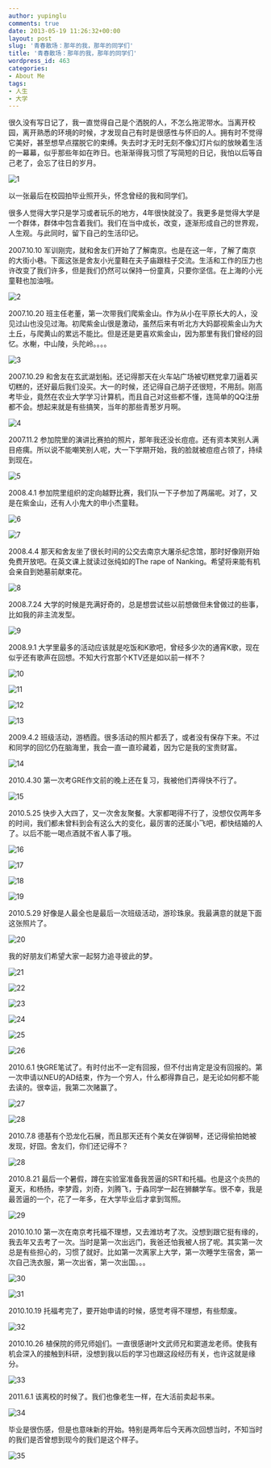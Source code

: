 ```yaml
---
author: yupinglu
comments: true
date: 2013-05-19 11:26:32+00:00
layout: post
slug: '青春散场：那年的我，那年的同学们'
title: '青春散场：那年的我，那年的同学们'
wordpress_id: 463
categories:
- About Me
tags:
- 人生
- 大学
---
```



很久没有写日记了，我一直觉得自己是个洒脱的人，不怎么拖泥带水。当离开校园，离开熟悉的环境的时候，才发现自己有时是很感性与怀旧的人。拥有时不觉得它美好，甚至想早点摆脱它的束缚。失去时才无时无刻不像幻灯片似的放映着生活的一幕幕，似乎那些年如在昨日。也渐渐得我习惯了写简短的日记，我怕以后等自己老了，会忘了往日的岁月。

![1](http://picplat.store.qq.com/extern_proxy/21/8a178db4-c25d-faa0-6511-0e693ed1d6c7/0)
 
以一张最后在校园拍毕业照开头，怀念曾经的我和同学们。

很多人觉得大学只是学习或者玩乐的地方，4年很快就没了。我更多是觉得大学是一个群体，群体中包含着我们。我们在当中成长，改变，逐渐形成自己的世界观，人生观。与此同时，留下自己的生活印记。


2007.10.10 军训刚完，就和舍友们开始了了解南京。也是在这一年，了解了南京的大街小巷。下面这张是舍友小光童鞋在夫子庙跟柱子交流。生活和工作的压力也许改变了我们许多，但是我们仍然可以保持一份童真，只要你坚信。在上海的小光童鞋也加油哦。

![2](http://picplat.store.qq.com/extern_proxy/21/b4e275dd-394f-e9aa-efa0-d6b28abf8a33/0)

2007.10.20 班主任老董，第一次带我们爬紫金山。作为从小在平原长大的人，没见过山也没见过海。初爬紫金山很是激动，虽然后来有听北方大妈鄙视紫金山为大土丘，与爬黄山的累远不能比。但是还是更喜欢紫金山，因为那里有我们曾经的回忆。水榭，中山陵，头陀岭。。。。

![3](http://picplat.store.qq.com/extern_proxy/21/698e3ec8-8583-f358-2519-0c0d7d066c48/0)

2007.10.29 和舍友在玄武湖划船。还记得那天在火车站广场被切糕党拿刀逼着买切糕的，还好最后我们没买。大一的时候，还记得自己胡子还很短，不用刮。刚高考毕业，竟然在农业大学学习计算机，而且自己对这些都不懂，连简单的QQ注册都不会。想起来就是有些搞笑，当年的那些青葱岁月啊。

![4](http://picplat.store.qq.com/extern_proxy/21/72560614-bc89-d790-efa4-0025615cd6bd/0)


2007.11.2 参加院里的演讲比赛拍的照片，那年我还没长痘痘。还有资本笑别人满目疮痍。所以说不能嘲笑别人呢，大一下学期开始，我的脸就被痘痘占领了，持续到现在。

![5](http://picplat.store.qq.com/extern_proxy/21/12e57b65-b294-8ad8-4822-88a1658b1489/0)

2008.4.1 参加院里组织的定向越野比赛，我们队一下子参加了两届呢。对了，又是在紫金山，还有人小鬼大的申小杰童鞋。

![6](http://picplat.store.qq.com/extern_proxy/21/fd54397a-e00e-e23c-bc45-92e00e17acbb/0)

![7](http://picplat.store.qq.com/extern_proxy/21/fab28bd4-44c6-6d1b-ea6f-fb499614431a/0)

2008.4.4 那天和舍友坐了很长时间的公交去南京大屠杀纪念馆，那时好像刚开始免费开放吧。在英文课上就读过张纯如的The rape of Nanking。希望将来能有机会亲自到她墓前献束花。

![8](http://picplat.store.qq.com/extern_proxy/21/611102b6-d225-45b3-1300-1db99b61b104/0)

2008.7.24 大学的时候是充满好奇的，总是想尝试些以前想做但未曾做过的些事，比如我的非主流发型。
 
![9](http://picplat.store.qq.com/extern_proxy/21/fc8cf9c1-b9e4-d36f-56a3-c9c237bd1e03/0)

2008.9.1 大学里最多的活动应该就是吃饭和K歌吧，曾经多少次的通宵K歌，现在似乎还有歌声在回想。不知大行宫那个KTV还是如以前一样不？

![10](http://picplat.store.qq.com/extern_proxy/21/df3b596f-0de8-b3f5-d28b-c44891e92a35/0)

![11](http://picplat.store.qq.com/extern_proxy/21/5d9f3067-ea9f-9167-a863-e51fa0c1207d/0)

![12](http://picplat.store.qq.com/extern_proxy/21/f934da62-8645-21be-3636-f138537ea647/0)

![13](http://picplat.store.qq.com/extern_proxy/21/80289652-d5b1-5b45-fab9-af8dfb8881ba/0)

2009.4.2 班级活动，游栖霞。很多活动的照片都丢了，或者没有保存下来。不过和同学的回忆仍在脑海里，我会一直一直珍藏着，因为它是我的宝贵财富。

![14](http://picplat.store.qq.com/extern_proxy/21/94377784-6a4b-4d03-c475-b09ef8153eb9/0)

2010.4.30 第一次考GRE作文前的晚上还在复习，我被他们弄得快不行了。

![15](http://picplat.store.qq.com/extern_proxy/21/ccc49abd-0ed9-565d-032f-ac1cf8a896e3/0)

2010.5.25 快步入大四了，又一次舍友聚餐。大家都喝得不行了，没想仅仅两年多的时间，我们都未曾料到会有这么大的变化，最厉害的还属小飞吧，都快结婚的人了。以后不能一喝点酒就不省人事了哦。

![16](http://picplat.store.qq.com/extern_proxy/21/d0454a4c-3919-0c3d-03a1-6e7ad34dcf05/0)

![17](http://picplat.store.qq.com/extern_proxy/21/93b8602a-b5ce-d12b-548e-db5f346f64f1/0)

![18](http://picplat.store.qq.com/extern_proxy/21/3c1bdb3f-675b-329e-b797-0e199dea7816/0)

![19](http://picplat.store.qq.com/extern_proxy/21/c65f4c3d-dca9-377f-41f7-fd24c6938e2a/0)

2010.5.29  好像是人最全也是最后一次班级活动，游珍珠泉。我最满意的就是下面这张照片了。

![20](http://picplat.store.qq.com/extern_proxy/21/af118fad-62d5-d13d-f2a2-77e654045f73/0)

我的好朋友们希望大家一起努力追寻彼此的梦。

![21](http://picplat.store.qq.com/extern_proxy/21/cdfa4a81-5f1a-f33d-190d-a53c5cac28a7/0)

![22](http://picplat.store.qq.com/extern_proxy/21/0bf4b84a-8bf0-6c3b-acfd-769277fa4f2c/0)

![23](http://picplat.store.qq.com/extern_proxy/21/ef18a5c7-9b5a-e49c-522b-dc9dd1873ec6/0)

![24](http://picplat.store.qq.com/extern_proxy/21/77aaa813-981d-6372-62a1-64df1bd0bdf0/0)

![25](http://picplat.store.qq.com/extern_proxy/21/c6712730-601d-4b50-6203-24d603e21fa6/0)

![26](http://picplat.store.qq.com/extern_proxy/21/c50a6876-4414-afe0-4975-5b4834541cb4/0)

2010.6.1 快GRE笔试了。有时付出不一定有回报，但不付出肯定是没有回报的。第一次申请以NEU的AD结束，作为一个穷人，什么都得靠自己，是无论如何都不能去读的。很幸运，我第二次赌赢了。

![27](http://picplat.store.qq.com/extern_proxy/21/35bc0e68-421c-2188-cac9-890f2d763f1d/0)

![28](http://picplat.store.qq.com/extern_proxy/21/4b21ee41-c3a6-ff4f-cd06-e2827ec4270b/0)

2010.7.8 德基有个恐龙化石展，而且那天还有个美女在弹钢琴，还记得偷拍她被发现，好囧。舍友们，你们还记得不？

![28](http://picplat.store.qq.com/extern_proxy/21/3f232fb9-1765-eaaa-33cd-b05ab994bdf4/0)

2010.8.21 最后一个暑假，蹲在实验室准备我苦逼的SRT和托福。也是这个炎热的夏天，和杨扬，李梦霞，刘奇，刘腾飞，于淼同学一起在狮麟学车。很不幸，我是最苦逼的一个，花了一年多，在大学毕业后才拿到驾照。

![29](http://picplat.store.qq.com/extern_proxy/21/6679ccde-357a-c248-96d9-a1a70aafb273/0)

2010.10.10 第一次在南京考托福不理想，又去潍坊考了次。没想到跟它挺有缘的，我去年又去考了一次。当时是第一次出远门，我爸还怕我被人拐了呢。其实第一次总是有些担心的，习惯了就好。比如第一次离家上大学，第一次睡学生宿舍，第一次自己洗衣服，第一次出省，第一次出国。。。

![30](http://picplat.store.qq.com/extern_proxy/21/32672fce-6f86-0fa2-9b0e-a062df29ecb5/0)

![31](http://picplat.store.qq.com/extern_proxy/21/83b023d3-b0a7-7051-5f00-af8f6d883e87/0)

2010.10.19 托福考完了，要开始申请的时候，感觉考得不理想，有些颓废。

![32](http://picplat.store.qq.com/extern_proxy/21/d647732f-dc20-c881-2e2a-c52b73556865/0)

2010.10.26 植保院的师兄师姐们。一直很感谢叶文武师兄和窦道龙老师。使我有机会深入的接触到科研，没想到我以后的学习也跟这段经历有关，也许这就是缘分。

![33](http://picplat.store.qq.com/extern_proxy/21/19c7bbde-9b74-3cae-d471-216957ac8f04/0)

2011.6.1 该离校的时候了。我们也像老生一样，在大活前卖起书来。

![34](http://picplat.store.qq.com/extern_proxy/21/08a4e37b-699a-bc2e-b998-2e2fa107d918/0)

毕业是很伤感，但是也意味新的开始。特别是两年后今天再次回想当时，不知当时的我们是否曾想到现今的我们是这个样子。

![35](http://picplat.store.qq.com/extern_proxy/21/16cdbe92-974d-51c3-d98e-a5470dee3d36/0)
